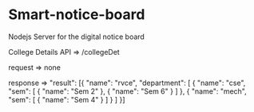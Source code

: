 # Smart-notice-board
Nodejs Server for the digital notice board

College Details API => /collegeDet

request => none


response =>
"result":
[{
      "name": "rvce",
      "department": [
        {
          "name": "cse",
          "sem": [
            {
              "name": "Sem 2"
            },
            {
              "name": "Sem 6"
            }
          ]
        },
        {
          "name": "mech",
          "sem": [
            {
              "name": "Sem 4"
            }
          ]
        }
      ]
    }]
